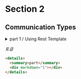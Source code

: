 # Section 2

## Communication Types

<details>
  <summary>part 1 / Using Rest Template</summary>
  <div markdown="1">

```java
//        List<ResponseOrder> orders = new ArrayList<>();

//        Using as Rest Template
        String orderUrl = "http://127.0.0.1:8000/order-service/%s/orders ";

        ResponseEntity<List<ResponseOrder>> orderListResponse =
                restTemplate.exchange(orderUrl, HttpMethod.GET, null,
                new ParameterizedTypeReference<List<ResponseOrder>>() {
        });
```

이렇게 주소값을 직접적으로 하드코딩으로 작업을 해도 큰 문제는 없겠지만, 나중에 변경되거나 게이트웨이의 IP나 포트번호가 변경되거나 같은 서버에 구동이 되지 않을 상황을 대비하여 별도로 구성파일에 만들어 두는 것이 좋다.

```yaml
order_service:
  url: http://127.0.0.1:8000/order-service/%s/orders
```

이 처럼 추가로 작성을 해주면 된다. 여기서 주의할 점은 자바파일에서 해당 url을 사용을 할 떄 `%s`부분이 있기 때문에 주의를 해야한다.

```java
String orderUrl = String.format(env.getProperty("order_service.url"),userId);
```

User Microservice에서 Order Service를 호울할 때 좀 더 간단한 방법을 사용하겠다.

기존에는 `Ip:Port Number`을 직접 작성을 했는데 이번에는

```yaml
order_service:
  url: http://order-service/order-service/%s/orders
```

유레카에 등록되어진 서비스의 이름을 입력하여 사용을 하겠다.

이를 설정하기 위해서 `@LoadBalanced` 어노테이션을 설정해줘야 한다.

  </div>
</details>

_토글_

```html
<details>
  <summary>part</summary>
  <div markdown="1"></div>
</details>
```
